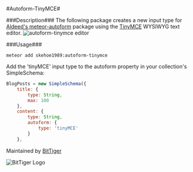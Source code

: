 #Autoform-TinyMCE#

###Description###
The following package creates a new input type for [Aldeed's meteor-autoform](https://github.com/aldeed/meteor-autoform) package using the [TinyMCE](https://www.tinymce.com/) WYSIWYG text editor.
![autoform-tinymce editor](https://raw.githubusercontent.com/oohaysmlm/autoform-tinymce/master/readme/tinymce.png)

###Usage###
```
meteor add skehoe1989:autoform-tinymce
```

Add the 'tinyMCE' input type to the autoform property in your collection's SimpleSchema:

```javascript
BlogPosts = new SimpleSchema({
    title: {
        type: String,
        max: 100
    },
    content: {
        type: String,
        autoform: {
            type: 'tinyMCE'
        }
    },
```

Maintained by [BitTiger](http://bittiger.io)


![BitTiger Logo](https://raw.githubusercontent.com/oohaysmlm/autoform-tinymce/master/readme/small_logo.png)

